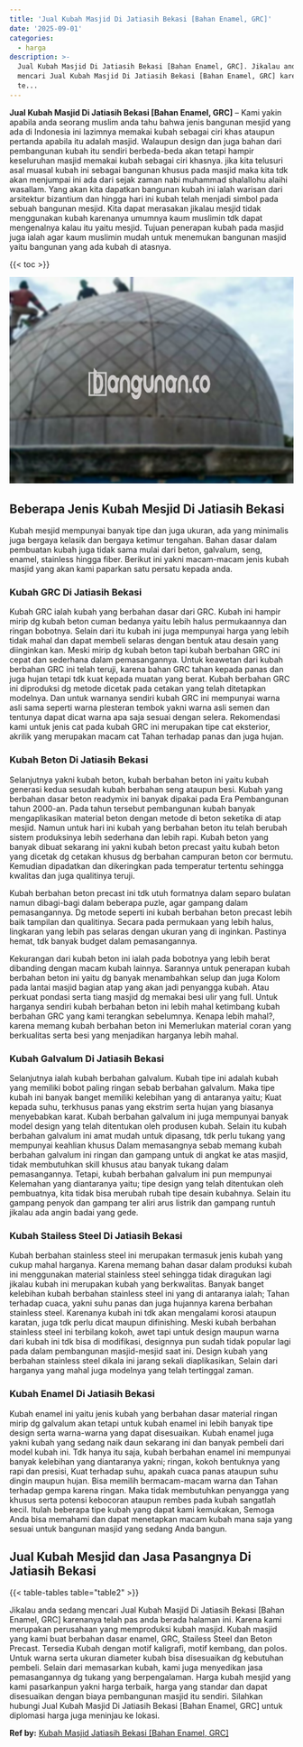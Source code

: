 ```yaml
---
title: 'Jual Kubah Masjid Di Jatiasih Bekasi [Bahan Enamel, GRC]'
date: '2025-09-01'
categories:
  - harga
description: >-
  Jual Kubah Masjid Di Jatiasih Bekasi [Bahan Enamel, GRC]. Jikalau anda sedang
  mencari Jual Kubah Masjid Di Jatiasih Bekasi [Bahan Enamel, GRC] karenanya
  te...
---
```


**Jual Kubah Masjid Di Jatiasih Bekasi \[Bahan Enamel, GRC\]** – Kami yakin apabila anda seorang muslim anda tahu bahwa jenis bangunan mesjid yang ada di Indonesia ini lazimnya memakai kubah sebagai ciri khas ataupun pertanda apabila itu adalah masjid. Walaupun design dan juga bahan dari pembangunan kubah itu sendiri berbeda-beda akan tetapi hampir keseluruhan masjid memakai kubah sebagai ciri khasnya. jika kita telusuri asal muasal kubah ini sebagai bangunan khusus pada masjid maka kita tdk akan menjumpai ini ada dari sejak zaman nabi muhammad shalallohu alaihi wasallam. Yang akan kita dapatkan bangunan kubah ini ialah warisan dari arsitektur bizantium dan hingga hari ini kubah telah menjadi simbol pada sebuah bangunan mesjid. Kita dapat merasakan jikalau mesjid tidak menggunakan kubah karenanya umumnya kaum muslimin tdk dapat mengenalnya kalau itu yaitu mesjid. Tujuan penerapan kubah pada masjid juga ialah agar kaum muslimin mudah untuk menemukan bangunan masjid yaitu bangunan yang ada kubah di atasnya.

{{< toc >}}

![Jual Kubah Masjid Di Jatiasih Bekasi [Bahan Enamel, GRC]](/images/jual-kubah-masjid-15.png)

## Beberapa Jenis Kubah Mesjid Di Jatiasih Bekasi

Kubah mesjid mempunyai banyak tipe dan juga ukuran, ada yang minimalis juga bergaya kelasik dan bergaya ketimur tengahan. Bahan dasar dalam pembuatan kubah juga tidak sama mulai dari beton, galvalum, seng, enamel, stainless hingga fiber. Berikut ini yakni macam-macam jenis kubah masjid yang akan kami paparkan satu persatu kepada anda.

### Kubah GRC Di Jatiasih Bekasi

Kubah GRC ialah kubah yang berbahan dasar dari GRC. Kubah ini hampir mirip dg kubah beton cuman bedanya yaitu lebih halus permukaannya dan ringan bobotnya. Selain dari itu kubah ini juga mempunyai harga yang lebih tidak mahal dan dapat membeli selaras dengan bentuk atau desain yang diinginkan kan. Meski mirip dg kubah beton tapi kubah berbahan GRC ini cepat dan sederhana dalam pemasangannya. Untuk keawetan dari kubah berbahan GRC ini telah teruji, karena bahan GRC tahan kepada panas dan juga hujan tetapi tdk kuat kepada muatan yang berat. Kubah berbahan GRC ini diproduksi dg metode dicetak pada cetakan yang telah ditetapkan modelnya. Dan untuk warnanya sendiri kubah GRC ini mempunyai warna asli sama seperti warna plesteran tembok yakni warna asli semen dan tentunya dapat dicat warna apa saja sesuai dengan selera. Rekomendasi kami untuk jenis cat pada kubah GRC ini merupakan tipe cat eksterior, akrilik yang merupakan macam cat Tahan terhadap panas dan juga hujan.

### Kubah Beton Di Jatiasih Bekasi

Selanjutnya yakni kubah beton, kubah berbahan beton ini yaitu kubah generasi kedua sesudah kubah berbahan seng ataupun besi. Kubah yang berbahan dasar beton readymix ini banyak dipakai pada Era Pembangunan tahun 2000-an. Pada tahun tersebut pembangunan kubah banyak mengaplikasikan material beton dengan metode di beton seketika di atap mesjid. Namun untuk hari ini kubah yang berbahan beton itu telah berubah sistem produksinya lebih sederhana dan lebih rapi. Kubah beton yang banyak dibuat sekarang ini yakni kubah beton precast yaitu kubah beton yang dicetak dg cetakan khusus dg berbahan campuran beton cor bermutu. Kemudian dipadatkan dan dikeringkan pada temperatur tertentu sehingga kwalitas dan juga qualitinya teruji.

Kubah berbahan beton precast ini tdk utuh formatnya dalam separo bulatan namun dibagi-bagi dalam beberapa puzle, agar gampang dalam pemasangannya. Dg metode seperti ini kubah berbahan beton precast lebih baik tampilan dan qualitinya. Secara pada permukaan yang lebih halus, lingkaran yang lebih pas selaras dengan ukuran yang di inginkan. Pastinya hemat, tdk banyak budget dalam pemasangannya.

Kekurangan dari kubah beton ini ialah pada bobotnya yang lebih berat dibanding dengan macam kubah lainnya. Sarannya untuk penerapan kubah berbahan beton ini yaitu dg banyak menambahkan selup dan juga Kolom pada lantai masjid bagian atap yang akan jadi penyangga kubah. Atau perkuat pondasi serta tiang masjid dg memakai besi ulir yang full. Untuk harganya sendiri kubah berbahan beton ini lebih mahal ketimbang kubah berbahan GRC yang kami terangkan sebelumnya. Kenapa lebih mahal?, karena memang kubah berbahan beton ini Memerlukan material coran yang berkualitas serta besi yang menjadikan harganya lebih mahal.

### Kubah Galvalum Di Jatiasih Bekasi

Selanjutnya ialah kubah berbahan galvalum. Kubah tipe ini adalah kubah yang memiliki bobot paling ringan sebab berbahan galvalum. Maka tipe kubah ini banyak banget memiliki kelebihan yang di antaranya yaitu; Kuat kepada suhu, terkhusus panas yang ekstrim serta hujan yang biasanya menyebabkan karat. Kubah berbahan galvalum ini juga mempunyai banyak model design yang telah ditentukan oleh produsen kubah. Selain itu kubah berbahan galvalum ini amat mudah untuk dipasang, tdk perlu tukang yang mempunyai keahlian khusus Dalam memasangnya sebab memang kubah berbahan galvalum ini ringan dan gampang untuk di angkat ke atas masjid, tidak membutuhkan skill khusus atau banyak tukang dalam pemasangannya. Tetapi, kubah berbahan galvalum ini pun mempunyai Kelemahan yang diantaranya yaitu; tipe design yang telah ditentukan oleh pembuatnya, kita tidak bisa merubah rubah tipe desain kubahnya. Selain itu gampang penyok dan gampang ter aliri arus listrik dan gampang runtuh jikalau ada angin badai yang gede.

### Kubah Stailess Steel Di Jatiasih Bekasi

Kubah berbahan stainless steel ini merupakan termasuk jenis kubah yang cukup mahal harganya. Karena memang bahan dasar dalam produksi kubah ini menggunakan material stainless steel sehingga tidak diragukan lagi jikalau kubah ini merupakan kubah yang berkwalitas. Banyak banget kelebihan kubah berbahan stainless steel ini yang di antaranya ialah; Tahan terhadap cuaca, yakni suhu panas dan juga hujannya karena berbahan stainless steel. Karenanya kubah ini tdk akan mengalami korosi ataupun karatan, juga tdk perlu dicat maupun difinishing. Meski kubah berbahan stainless steel ini terbilang kokoh, awet tapi untuk design maupun warna dari kubah ini tdk bisa di modifikasi, designnya pun sudah tidak popular lagi pada dalam pembangunan masjid-mesjid saat ini. Design kubah yang berbahan stainless steel dikala ini jarang sekali diaplikasikan, Selain dari harganya yang mahal juga modelnya yang telah tertinggal zaman.

### Kubah Enamel Di Jatiasih Bekasi

Kubah enamel ini yaitu jenis kubah yang berbahan dasar material ringan mirip dg galvalum akan tetapi untuk kubah enamel ini lebih banyak tipe design serta warna-warna yang dapat disesuaikan. Kubah enamel juga yakni kubah yang sedang naik daun sekarang ini dan banyak pembeli dari model kubah ini. Tdk hanya itu saja, kubah berbahan enamel ini mempunyai banyak kelebihan yang diantaranya yakni; ringan, kokoh bentuknya yang rapi dan presisi, Kuat terhadap suhu, apakah cuaca panas ataupun suhu dingin maupun hujan. Bisa memilih bermacam-macam warna dan Tahan terhadap gempa karena ringan. Maka tidak membutuhkan penyangga yang khusus serta potensi kebocoran ataupun rembes pada kubah sangatlah kecil. Itulah beberapa tipe kubah yang dapat kami kemukakan, Semoga Anda bisa memahami dan dapat menetapkan macam kubah mana saja yang sesuai untuk bangunan masjid yang sedang Anda bangun.

## Jual Kubah Mesjid dan Jasa Pasangnya Di Jatiasih Bekasi

{{< table-tables table="table2" >}}

Jikalau anda sedang mencari Jual Kubah Masjid Di Jatiasih Bekasi \[Bahan Enamel, GRC\] karenanya telah pas anda berada halaman ini. Karena kami merupakan perusahaan yang memproduksi kubah masjid. Kubah masjid yang kami buat berbahan dasar enamel, GRC, Stailess Steel dan Beton Precast. Tersedia Kubah dengan motif kaligrafi, motif kembang, dan polos. Untuk warna serta ukuran diameter kubah bisa disesuaikan dg kebutuhan pembeli. Selain dari memasarkan kubah, kami juga menyedikan jasa pemasangannya dg tukang yang berpengalaman. Harga kubah mesjid yang kami pasarkanpun yakni harga terbaik, harga yang standar dan dapat disesuaikan dengan biaya pembangunan masjid itu sendiri. Silahkan hubungi Jual Kubah Masjid Di Jatiasih Bekasi \[Bahan Enamel, GRC\] untuk diplomasi harga juga meninjau ke lokasi.

**Ref by:** [Kubah Masjid Jatiasih Bekasi [Bahan Enamel, GRC]](https://id.wikipedia.org/wiki/Kubah)
